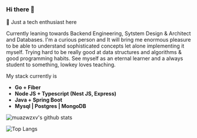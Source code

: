 ### Hi there 👋
🌱 Just a tech enthusiast here

Currently leaning towards Backend Engineering, Sytstem Design & Architect and Databases. I'm a curious person and It will bring me enormous pleasure to be able to understand sophisticated concepts let alone implementing it myself. Trying hard to be really good at data structures and algorithms & good programming habits. See myself as an eternal learner and a always student to something, lowkey loves teaching.

My stack currently is 

- **Go + Fiber**
- **Node JS + Typescript (Nest JS, Express)**
- **Java + Spring Boot**
- **Mysql | Postgres | MongoDB**





![muazwzxv's github stats](https://github-readme-stats.vercel.app/api?username=muazwzxv&count_private=true&show_icons=true&&theme=dark&include_all_commits=true)   

![Top Langs](https://github-readme-stats.vercel.app/api/top-langs/?username=muazwzxv&layout=compact&theme=dark&langs_count=8&exclude_repo=bookers-BE,ASL-Detection)




<!--
**muazwzxv/muazwzxv** is a ✨ _special_ ✨ repository because its `README.md` (this file) appears on your GitHub profile.
![cilantroz](https://www.hackthebox.eu/badge/image/189661)
Here are some ideas to get you started:

- 🔭 I’m currently working on ...
- 🌱 I’m currently learning ...
- 👯 I’m looking to collaborate on ...
- 🤔 I’m looking for help with ...
- 💬 Ask me about ...
- 📫 How to reach me: ...
- 😄 Pronouns: ...
- ⚡ Fun fact: ...
-->
